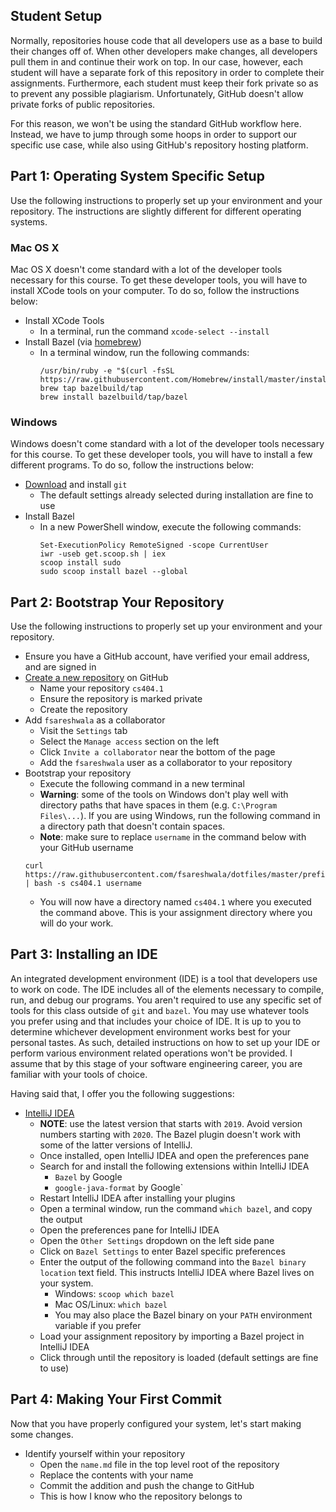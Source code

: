 Student Setup
-------------
Normally, repositories house code that all developers use as a base to build their changes off of.
When other developers make changes, all developers pull them in and continue their work on top.
In our case, however, each student will have a separate fork of this repository in order to complete
their assignments. Furthermore, each student must keep their fork private so as to prevent any
possible plagiarism. Unfortunately, GitHub doesn't allow private forks of public repositories.

For this reason, we won't be using the standard GitHub workflow here. Instead, we have to jump
through some hoops in order to support our specific use case, while also using GitHub's repository
hosting platform.

Part 1: Operating System Specific Setup
---------------------------------------
Use the following instructions to properly set up your environment and your repository. The
instructions are slightly different for different operating systems.

### Mac OS X
Mac OS X doesn't come standard with a lot of the developer tools necessary for this course. To get
these developer tools, you will have to install XCode tools on your computer. To do so, follow the
instructions below:

- Install XCode Tools
  - In a terminal, run the command `xcode-select --install`
- Install Bazel (via [homebrew](https://brew.sh))
  - In a terminal window, run the following commands:
    ```
    /usr/bin/ruby -e "$(curl -fsSL https://raw.githubusercontent.com/Homebrew/install/master/install)"
    brew tap bazelbuild/tap
    brew install bazelbuild/tap/bazel
    ```

### Windows
Windows doesn't come standard with a lot of the developer tools necessary for this course. To get
these developer tools, you will have to install a few different programs. To do so, follow the
instructions below:

- [Download](https://git-scm.com/download/win) and install `git`
  - The default settings already selected during installation are fine to use
- Install Bazel
  - In a new PowerShell window, execute the following commands:
    ```
    Set-ExecutionPolicy RemoteSigned -scope CurrentUser
    iwr -useb get.scoop.sh | iex
    scoop install sudo
    sudo scoop install bazel --global
    ```

Part 2: Bootstrap Your Repository
---------------------------------
Use the following instructions to properly set up your environment and your repository.

- Ensure you have a GitHub account, have verified your email address, and are signed in
- [Create a new repository](https://github.com/new) on GitHub
  - Name your repository `cs404.1`
  - Ensure the repository is marked private
  - Create the repository
- Add `fsareshwala` as a collaborator
  - Visit the `Settings` tab
  - Select the `Manage access` section on the left
  - Click `Invite a collaborator` near the bottom of the page
  - Add the `fsareshwala` user as a collaborator to your repository
- Bootstrap your repository
  - Execute the following command in a new terminal
  - **Warning**: some of the tools on Windows don't play well with directory paths that have spaces
    in them (e.g. `C:\Program Files\...`). If you are using Windows, run the following command in a
    directory path that doesn't contain spaces.
  - **Note**: make sure to replace `username` in the command below with your GitHub username
  ```
  curl https://raw.githubusercontent.com/fsareshwala/dotfiles/master/prefix/bin/bootstrap | bash -s cs404.1 username

  ```
  - You will now have a directory named `cs404.1` where you executed the command above. This is your
    assignment directory where you will do your work.

Part 3: Installing an IDE
-------------------------
An integrated development environment (IDE) is a tool that developers use to work on code. The IDE
includes all of the elements necessary to compile, run, and debug our programs. You aren't required
to use any specific set of tools for this class outside of `git` and `bazel`. You may use whatever
tools you prefer using and that includes your choice of IDE. It is up to you to determine whichever
development environment works best for your personal tastes. As such, detailed instructions on how
to set up your IDE or perform various environment related operations won't be provided. I assume
that by this stage of your software engineering career, you are familiar with your tools of choice.

Having said that, I offer you the following suggestions:

- [IntelliJ IDEA](https://www.jetbrains.com/idea/download)
  - **NOTE**: use the latest version that starts with `2019`. Avoid version numbers starting with
    `2020`. The Bazel plugin doesn't work with some of the latter versions of IntelliJ.
  - Once installed, open IntelliJ IDEA and open the preferences pane
  - Search for and install the following extensions within IntelliJ IDEA
    - `Bazel` by Google
    - `google-java-format` by Google`
  - Restart IntelliJ IDEA after installing your plugins
  - Open a terminal window, run the command `which bazel`, and copy the output
  - Open the preferences pane for IntelliJ IDEA
  - Open the `Other Settings` dropdown on the left side pane
  - Click on `Bazel Settings` to enter Bazel specific preferences
  - Enter the output of the following command into the `Bazel binary location` text field. This
    instructs IntelliJ IDEA where Bazel lives on your system.
    - Windows: `scoop which bazel`
    - Mac OS/Linux: `which bazel`
    - You may also place the Bazel binary on your `PATH` environment variable if you prefer
  - Load your assignment repository by importing a Bazel project in IntelliJ IDEA
  - Click through until the repository is loaded (default settings are fine to use)

Part 4: Making Your First Commit
--------------------------------
Now that you have properly configured your system, let's start making some changes.

- Identify yourself within your repository
  - Open the `name.md` file in the top level root of the repository
  - Replace the contents with your name
  - Commit the addition and push the change to GitHub
  - This is how I know who the repository belongs to
